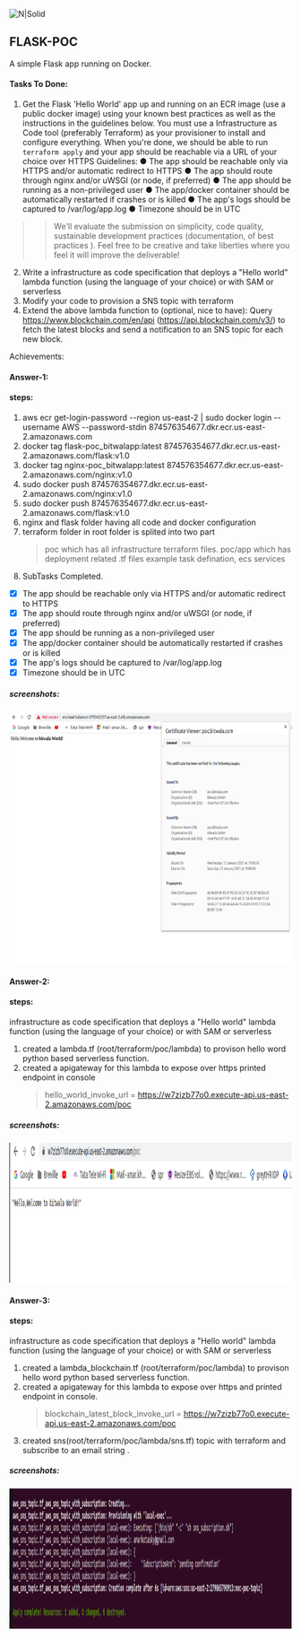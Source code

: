 ![N|Solid](https://i.ibb.co/QcVg3gb/circle-cropped.png)
## FLASK-POC
A simple Flask app running on Docker.

#### Tasks To Done: 

1. Get the Flask 'Hello World' app up and running on an ECR image (use a public docker image)
using your known best practices as well as the instructions in the guidelines below.
You must use a Infrastructure as Code tool (preferably Terraform) as your provisioner to
install and configure everything.
When you're done, we should be able to run `terraform apply` and your app should be
reachable via a URL of your choice over HTTPS
Guidelines:
● The app should be reachable only via HTTPS and/or automatic redirect to HTTPS
● The app should route through nginx and/or uWSGI (or node, if preferred)
● The app should be running as a non-privileged user
● The app/docker container should be automatically restarted if crashes or is killed
● The app's logs should be captured to /var/log/app.log
● Timezone should be in UTC
>> We'll evaluate the submission on simplicity, code quality, sustainable development practices
(documentation, of best practices ). Feel free to be creative and take liberties where you feel it
will improve the deliverable!
2. Write a infrastructure as code specification that deploys a "Hello world" lambda function
(using the language of your choice) or with SAM or serverless
3. Modify your code to provision a SNS topic with terraform
4. Extend the above lambda function to (optional, nice to have):
Query https://www.blockchain.com/en/api (https://api.blockchain.com/v3/) to fetch the
latest blocks and send a notification to an SNS topic for each new block.

Achievements:

#### Answer-1:
#### steps: 
1. aws ecr get-login-password --region us-east-2 | sudo docker login --username AWS --password-stdin 874576354677.dkr.ecr.us-east-2.amazonaws.com
2. docker tag flask-poc_bitwalapp:latest 874576354677.dkr.ecr.us-east-2.amazonaws.com/flask:v1.0
3. docker tag nginx-poc_bitwalapp:latest 874576354677.dkr.ecr.us-east-2.amazonaws.com/nginx:v1.0
4. sudo docker push 874576354677.dkr.ecr.us-east-2.amazonaws.com/nginx:v1.0
5. sudo docker push 874576354677.dkr.ecr.us-east-2.amazonaws.com/flask:v1.0
6. nginx and flask folder having all code and docker configuration
7. terraform folder in root folder is splited into two part
    > poc which has all infrastructure terraform files.
    > poc/app which has deployment related .tf files example task defination, ecs services
8. SubTasks Completed.
- [x] The app should be reachable only via HTTPS and/or automatic redirect to HTTPS
- [x] The app should route through nginx and/or uWSGI (or node, if preferred)
- [x] The app should be running as a non-privileged user
- [x] The app/docker container should be automatically restarted if crashes or is killed
- [x] The app's logs should be captured to /var/log/app.log
- [x] Timezone should be in UTC

##### screenshots:
<p float="left"><a> <img src="https://github.com/amar-khan/assignment-poc/blob/main/screenshots/screenshot1.png"  height="450" /> </a></p>

#### Answer-2:
#### steps: 
infrastructure as code specification that deploys a ​"Hello world" lambda function
(using the language of your choice) or with SAM or serverless
1. created a lambda.tf (root/terraform/poc/lambda) to provison hello word python based serverless function.
2. created a apigateway for this lambda to expose over https printed endpoint in console
    > hello_world_invoke_url = https://w7zizb77o0.execute-api.us-east-2.amazonaws.com/poc
##### screenshots:
<p float="left"><a> <img src="https://github.com/amar-khan/assignment-poc/blob/main/screenshots/image_2021_01_14T14_47_17_084Z.png"  height="250" /> </a></p>

#### Answer-3:
#### steps: 
infrastructure as code specification that deploys a ​"Hello world" lambda function
(using the language of your choice) or with SAM or serverless
1. created a lambda_blockchain.tf (root/terraform/poc/lambda) to provison hello word python based serverless function.
2. created a apigateway for this lambda to expose over https and printed endpoint in console.
    > blockchain_latest_block_invoke_url = https://w7zizb77o0.execute-api.us-east-2.amazonaws.com/poc
3. created sns(root/terraform/poc/lambda/sns.tf) topic with terraform and subscribe to an email string .
##### screenshots:
<p float="left"><a> <img src="https://github.com/amar-khan/assignment-poc/blob/main/screenshots/image_2021_01_14T17_24_34_220Z.png"  height="250" /> </a></p>
